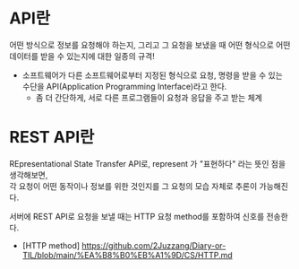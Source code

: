 # API란
어떤 방식으로 정보를 요청해야 하는지, 그리고 그 요청을 보냈을 때 어떤 형식으로 어떤 데이터를 받을 수 있는지에 대한 일종의 규격!
+ 소프트웨어가 다른 소프트웨어로부터 지정된 형식으로 요청, 명령을 받을 수 있는 수단을 API(Application Programming Interface)라고 한다.
  + 좀 더 간단하게, 서로 다른 프로그램들이 요청과 응답을 주고 받는 체계


# REST API란
REpresentational State Transfer API로, represent 가 "표현하다" 라는 뜻인 점을 생각해보면,<br> 
각 요청이 어떤 동작이나 정보를 위한 것인지를 그 요청의 모습 자체로 추론이 가능해진다.

서버에 REST API로 요청을 보낼 때는 HTTP 요청 method를 포함하여 신호를 전송한다. 
+ [HTTP method] https://github.com/2Juzzang/Diary-or-TIL/blob/main/%EA%B8%B0%EB%A1%9D/CS/HTTP.md

 